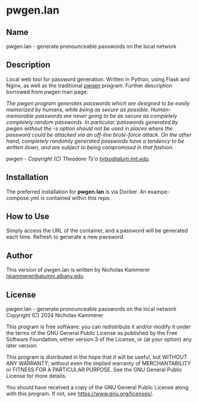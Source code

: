 # pwgen.lan

## Name

pwgen.lan - generate pronounceable passwords on the local network

## Description

Local web tool for password generation. Written in Python, using Flask and Nginx, as well as the traditional [pwgen](https://linux.die.net/man/1/pwgen) program. Further description borrowed from pwgen man page:

*The pwgen program generates passwords which are designed to be easily memorized by humans, while being as secure as possible. Human-memorable passwords are never going to be as secure as completely completely random passwords. In particular, passwords generated by pwgen without the -s option should not be used in places where the password could be attacked via an off-line brute-force attack. On the other hand, completely randomly generated passwords have a tendency to be written down, and are subject to being compromised in that fashion.*

*pwgen - Copyright (C) Theodore Ts'o <tytso@alum.mit.edu>.*

## Installation

The preferred installation for **pwgen.lan** is via Docker. An exampe-compose.yml is contained within this repo.

## How to Use

Simply access the URL of the container, and a password will be generated each time. Refresh to generate a new password.

## Author

This version of pwgen.lan is written by Nicholas Kammerer <nkammerer@alumni.albany.edu>

## License

pwgen.lan - generate pronounceable passwords on the local network
Copyright (C) 2024 Nicholas Kammerer

This program is free software: you can redistribute it and/or modify
it under the terms of the GNU General Public License as published by
the Free Software Foundation, either version 3 of the License, or
(at your option) any later version.

This program is distributed in the hope that it will be useful,
but WITHOUT ANY WARRANTY; without even the implied warranty of
MERCHANTABILITY or FITNESS FOR A PARTICULAR PURPOSE.  See the
GNU General Public License for more details.

You should have received a copy of the GNU General Public License
along with this program.  If not, see <https://www.gnu.org/licenses/>.
